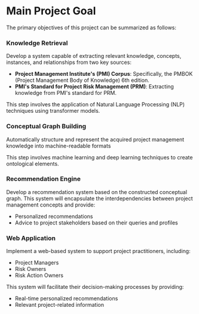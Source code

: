 # Main Project Goal

The primary objectives of this project can be summarized as follows:

### Knowledge Retrieval

Develop a system capable of extracting relevant knowledge, concepts, instances, and relationships from two key sources:

- **Project Management Institute's (PMI) Corpus**: Specifically, the PMBOK (Project Management Body of Knowledge) 6th edition.
- **PMI's Standard for Project Risk Management (PRM)**: Extracting knowledge from PMI's standard for PRM.

This step involves the application of Natural Language Processing (NLP) techniques using transformer models.

### Conceptual Graph Building

Automatically structure and represent the acquired project management knowledge into machine-readable formats

This step involves machine learning and deep learning techniques to create ontological elements.

### Recommendation Engine

Develop a recommendation system based on the constructed conceptual graph. This system will encapsulate the interdependencies between project management concepts and provide:

- Personalized recommendations
- Advice to project stakeholders based on their queries and profiles

### Web Application

Implement a web-based system to support project practitioners, including:

- Project Managers
- Risk Owners
- Risk Action Owners

This system will facilitate their decision-making processes by providing:

- Real-time personalized recommendations
- Relevant project-related information


